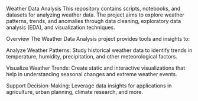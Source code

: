 Weather Data Analysis
This repository contains scripts, notebooks, and datasets for analyzing weather data. The project aims to explore weather patterns, trends, and anomalies through data cleaning, exploratory data analysis (EDA), and visualization techniques.

Overview
The Weather Data Analysis project provides tools and insights to:

Analyze Weather Patterns: Study historical weather data to identify trends in temperature, humidity, precipitation, and other meteorological factors.

Visualize Weather Trends: Create static and interactive visualizations that help in understanding seasonal changes and extreme weather events.

Support Decision-Making: Leverage data insights for applications in agriculture, urban planning, climate research, and more.
